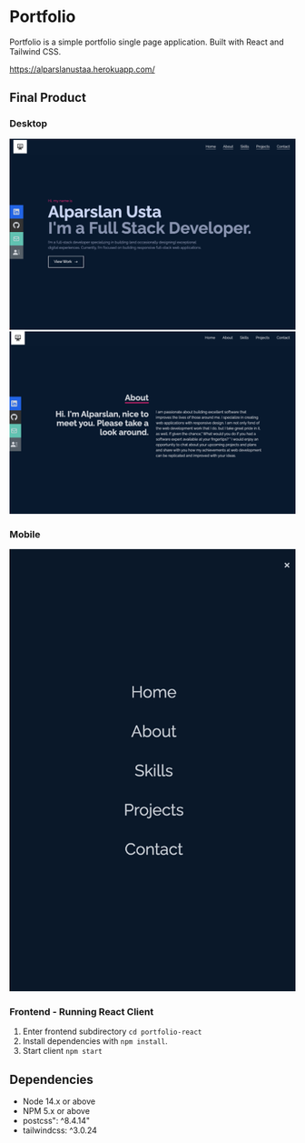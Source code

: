 # Portfolio

Portfolio is a simple portfolio single page application. Built with React and Tailwind CSS.

https://alparslanustaa.herokuapp.com/

## Final Product

### Desktop

!["Desktop"](https://github.com/alparslanustaa/Portfolio/blob/main/public/screenshots/Screen%20Shot%202022-06-10%20at%203.53.18%20AM.png?raw=true) !["Desktop"](https://github.com/alparslanustaa/Portfolio/blob/main/public/screenshots/Screen%20Shot%202022-06-10%20at%203.53.32%20AM.png?raw=true)

### Mobile

!["Mobile"](https://github.com/alparslanustaa/Portfolio/blob/main/public/screenshots/Screen%20Shot%202022-06-10%20at%203.54.07%20AM.png?raw=true)

### Frontend - Running React Client

1. Enter frontend subdirectory `cd portfolio-react`
2. Install dependencies with `npm install`.
3. Start client `npm start`

## Dependencies

- Node 14.x or above
- NPM 5.x or above
- postcss": ^8.4.14"
- tailwindcss: ^3.0.24
